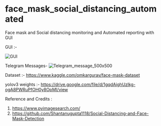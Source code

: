 # face_mask_social_distancing_automated

Face mask and Social distancing monitoring and Automated reporting with GUI

GUI :-

![GUI](https://user-images.githubusercontent.com/80556685/121141232-601b2100-c858-11eb-84ff-ab39e3e4ee5b.png)


























Telegram Messages- 
![Telegram_message_500x500](https://user-images.githubusercontent.com/80556685/121142347-84c3c880-c859-11eb-97ef-1a1d1d8da01e.jpg)














Dataset :- https://www.kaggle.com/omkargurav/face-mask-dataset

yolov3 weights :- https://drive.google.com/file/d/1gqdAighUzlkg-ogA8PWRuPfOH0y8OpMI/view

Reference and Credits :

1. https://www.pyimagesearch.com/
2. https://github.com/Shantanugupta1118/Social-Distancing-and-Face-Mask-Detection
